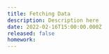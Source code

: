 ```yaml
---
title: Fetching Data
description: Description here
date: 2022-02-16T15:00:00.000Z
released: false
homework: 
---
```


<home-work :home-work="homework">

</home-work>
